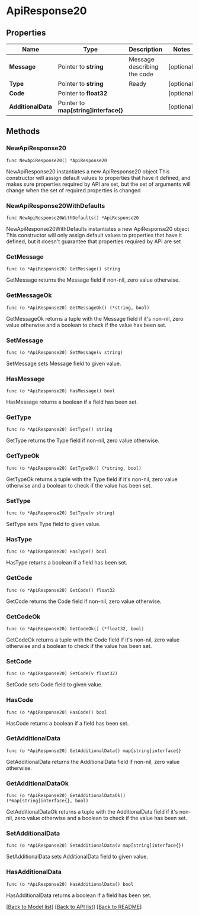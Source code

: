# ApiResponse20

## Properties

Name | Type | Description | Notes
------------ | ------------- | ------------- | -------------
**Message** | Pointer to **string** | Message describing the code | [optional] 
**Type** | Pointer to **string** | Ready | [optional] 
**Code** | Pointer to **float32** |  | [optional] 
**AdditionalData** | Pointer to **map[string]interface{}** |  | [optional] 

## Methods

### NewApiResponse20

`func NewApiResponse20() *ApiResponse20`

NewApiResponse20 instantiates a new ApiResponse20 object
This constructor will assign default values to properties that have it defined,
and makes sure properties required by API are set, but the set of arguments
will change when the set of required properties is changed

### NewApiResponse20WithDefaults

`func NewApiResponse20WithDefaults() *ApiResponse20`

NewApiResponse20WithDefaults instantiates a new ApiResponse20 object
This constructor will only assign default values to properties that have it defined,
but it doesn't guarantee that properties required by API are set

### GetMessage

`func (o *ApiResponse20) GetMessage() string`

GetMessage returns the Message field if non-nil, zero value otherwise.

### GetMessageOk

`func (o *ApiResponse20) GetMessageOk() (*string, bool)`

GetMessageOk returns a tuple with the Message field if it's non-nil, zero value otherwise
and a boolean to check if the value has been set.

### SetMessage

`func (o *ApiResponse20) SetMessage(v string)`

SetMessage sets Message field to given value.

### HasMessage

`func (o *ApiResponse20) HasMessage() bool`

HasMessage returns a boolean if a field has been set.

### GetType

`func (o *ApiResponse20) GetType() string`

GetType returns the Type field if non-nil, zero value otherwise.

### GetTypeOk

`func (o *ApiResponse20) GetTypeOk() (*string, bool)`

GetTypeOk returns a tuple with the Type field if it's non-nil, zero value otherwise
and a boolean to check if the value has been set.

### SetType

`func (o *ApiResponse20) SetType(v string)`

SetType sets Type field to given value.

### HasType

`func (o *ApiResponse20) HasType() bool`

HasType returns a boolean if a field has been set.

### GetCode

`func (o *ApiResponse20) GetCode() float32`

GetCode returns the Code field if non-nil, zero value otherwise.

### GetCodeOk

`func (o *ApiResponse20) GetCodeOk() (*float32, bool)`

GetCodeOk returns a tuple with the Code field if it's non-nil, zero value otherwise
and a boolean to check if the value has been set.

### SetCode

`func (o *ApiResponse20) SetCode(v float32)`

SetCode sets Code field to given value.

### HasCode

`func (o *ApiResponse20) HasCode() bool`

HasCode returns a boolean if a field has been set.

### GetAdditionalData

`func (o *ApiResponse20) GetAdditionalData() map[string]interface{}`

GetAdditionalData returns the AdditionalData field if non-nil, zero value otherwise.

### GetAdditionalDataOk

`func (o *ApiResponse20) GetAdditionalDataOk() (*map[string]interface{}, bool)`

GetAdditionalDataOk returns a tuple with the AdditionalData field if it's non-nil, zero value otherwise
and a boolean to check if the value has been set.

### SetAdditionalData

`func (o *ApiResponse20) SetAdditionalData(v map[string]interface{})`

SetAdditionalData sets AdditionalData field to given value.

### HasAdditionalData

`func (o *ApiResponse20) HasAdditionalData() bool`

HasAdditionalData returns a boolean if a field has been set.


[[Back to Model list]](../README.md#documentation-for-models) [[Back to API list]](../README.md#documentation-for-api-endpoints) [[Back to README]](../README.md)


